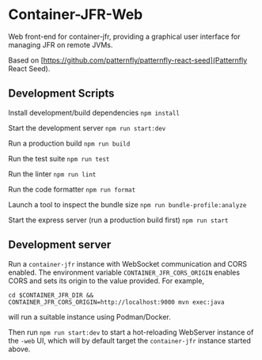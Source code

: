# Container-JFR-Web

Web front-end for container-jfr, providing a graphical user interface for managing JFR on remote JVMs.

Based on [https://github.com/patternfly/patternfly-react-seed](Patternfly React Seed).

## Development Scripts

Install development/build dependencies
`npm install`

Start the development server
`npm run start:dev`

Run a production build
`npm run build`

Run the test suite
`npm run test`

Run the linter
`npm run lint`

Run the code formatter
`npm run format`

Launch a tool to inspect the bundle size
`npm run bundle-profile:analyze`

Start the express server (run a production build first)
`npm run start`

## Development server

Run a `container-jfr` instance with WebSocket communication and CORS enabled. 
The environment variable `CONTAINER_JFR_CORS_ORIGIN` enables CORS and sets its origin to the value provided.
For example,

`cd $CONTAINER_JFR_DIR && CONTAINER_JFR_CORS_ORIGIN=http://localhost:9000 mvn exec:java`

will run a suitable instance using Podman/Docker.

Then run `npm run start:dev` to start a hot-reloading WebServer instance of the `-web` UI, which will by default target the `container-jfr` instance started above.
